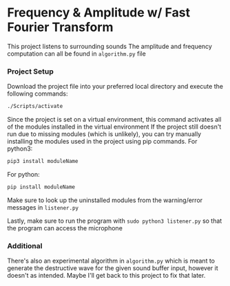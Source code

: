 # Frequency & Amplitude w/ Fast Fourier Transform
This project listens to surrounding sounds
The amplitude and frequency computation can all be found in `algorithm.py` file
### Project Setup
Download the project file into your preferred local directory and execute the following commands:
```bash
./Scripts/activate
```
Since the project is set on a virtual environment, this command activates all of the modules installed in the virtual environment
If the project still doesn't run due to missing modules (which is unlikely), you can try manually installing the modules used in the project using pip commands.
For python3:
```bash
pip3 install moduleName
```
For python:
```bash
pip install moduleName
```
Make sure to look up the uninstalled modules from the warning/error messages in `listener.py`

Lastly, make sure to run the program with `sudo python3 listener.py` so that the program can access the microphone
### Additional
There's also an experimental algorithm in `algorithm.py` which is meant to generate the destructive wave for the given sound buffer input, however it doesn't as intended.
Maybe I'll get back to this project to fix that later.
